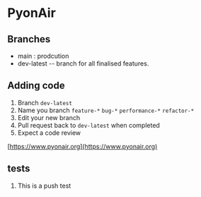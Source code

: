 # PyonAir

## Branches

- main : prodcution
- dev-latest -- branch for all finalised features.

## Adding code

1. Branch `dev-latest`
2. Name you branch `feature-*` `bug-*` `performance-*` `refactor-*`
3. Edit your new branch
4. Pull request back to `dev-latest` when completed
5. Expect a code review

[https://www.pyonair.org](https://www.pyonair.org)

## tests

1. This is a push test
